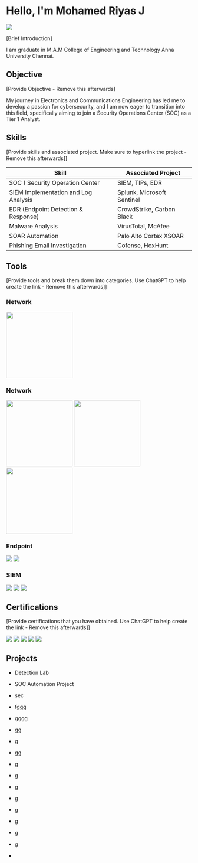 # Hello, I'm Mohamed Riyas J
<a href="https://www.linkedin.com/feed/"><img src="https://img.shields.io/badge/-LinkedIn-0072b1?&style=for-the-badge&logo=linkedin&logoColor=white" /></a>

[Brief Introduction]

I am graduate in M.A.M College of Engineering and Technology Anna University Chennai.

## Objective
[Provide Objective - Remove this afterwards]

My journey in Electronics and Communications Engineering has led me to develop a passion for cybersecurity, and I am now eager to transition into this field, specifically aiming to join a Security Operations Center (SOC) as a Tier 1 Analyst.

## Skills
[Provide skills and associated project. Make sure to hyperlink the project - Remove this afterwards]]

| Skill                                           | Associated Project         |
|-------------------------------------------------|----------------------------|
| SOC ( Security Operation Center                 | SIEM, TIPs, EDR            |
| SIEM Implementation and Log Analysis            | Splunk, Microsoft Sentinel |
| EDR (Endpoint Detection & Response)             | CrowdStrike, Carbon Black  |
| Malware Analysis                                | VirusTotal, McAfee         |
| SOAR Automation                                 | Palo Alto Cortex XSOAR     | 
| Phishing Email Investigation                    | Cofense, HoxHunt           |

## Tools
[Provide tools and break them down into categories. Use ChatGPT to help create the link - Remove this afterwards]]

### Network
 <div>
    <img src="https://img.shields.io/badge/-Zeek-777BB4?style=for-the-badge&logo=Zeek&logoColor=white" width="180"/>
  
 </div>

 ### Network

<div>
    <img src="https://img.shields.io/badge/-Snort-FF416C?style=for-the-badge&logo=snort&logoColor=white" width="180" />
    <img src="https://img.shields.io/badge/-Suricata-FFB400?style=for-the-badge&logo=suricata&logoColor=white" width="180" />
    <img src="https://img.shields.io/badge/-Wireshark-006CB5?style=for-the-badge&logo=wireshark&logoColor=white" width="180" />
</div>



<!-- Add spacing here -->




### Endpoint
<div>
    <img src="https://img.shields.io/badge/-Microsoft_Defender_for_Endpoint-00A4EF?&style=for-the-badge&logo=Microsoft&logoColor=white" />
    <img src="https://img.shields.io/badge/-Velociraptor-4B275F?&style=for-the-badge&logo=Velociraptor&logoColor=white" />
</div>

### SIEM
<div>
    <img src="https://img.shields.io/badge/-Microsoft_Sentinel-0078D4?&style=for-the-badge&logo=Microsoft&logoColor=white" />
    <img src="https://img.shields.io/badge/-Splunk-000000?&style=for-the-badge&logo=Splunk&logoColor=white" />
    <img src="https://img.shields.io/badge/-Elastic-005571?&style=for-the-badge&logo=Elastic&logoColor=white" />
</div>



## Certifications
[Provide certifications that you have obtained. Use ChatGPT to help create the link - Remove this afterwards]]
<div>
<img src="https://img.shields.io/badge/-Security%2B-FF0000?&style=for-the-badge&logo=CompTIA&logoColor=white" />
<img src="https://img.shields.io/badge/-Network%2B-007ACC?&style=for-the-badge&logo=CompTIA&logoColor=white" />
<img src="https://img.shields.io/badge/-A%2B-4D4D4D?&style=for-the-badge&logo=CompTIA&logoColor=white" />
<img src="https://img.shields.io/badge/-CDSA-006400?&style=for-the-badge&logoColor=white" />
<img src="https://img.shields.io/badge/-CCD-000080?&style=for-the-badge&logoColor=white" />
</div>

## Projects
- Detection Lab
- SOC Automation Project
- sec
- fggg
- gggg

- gg
- g
- gg

- g
- g
- g
- g
- g

- g
- g
- g
- 
